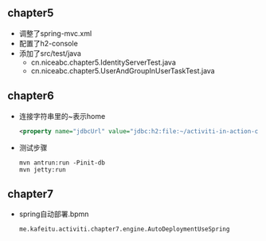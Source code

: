 ## chapter5
- 调整了spring-mvc.xml
- 配置了h2-console
- 添加了src/test/java
    - cn.niceabc.chapter5.IdentityServerTest.java
    - cn.niceabc.chapter5.UserAndGroupInUserTaskTest.java

## chapter6
- 连接字符串里的~表示home
    ```xml
    <property name="jdbcUrl" value="jdbc:h2:file:~/activiti-in-action-chapter6;AUTO_SERVER=TRUE" />
    ```
- 测试步骤
    ```text
    mvn antrun:run -Pinit-db
    mvn jetty:run
    ```
    
## chapter7
- spring自动部署.bpmn
    ```text
    me.kafeitu.activiti.chapter7.engine.AutoDeploymentUseSpring
    ```